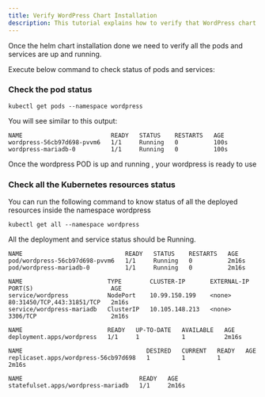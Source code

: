 ```yaml
---
title: Verify WordPress Chart Installation
description: This tutorial explains how to verify that WordPress chart installed successfully
---
```



Once the helm chart installation done we need to verify all the pods and services are up and running.

Execute below command to check status of pods and services: 

### Check the pod status


```execute
kubectl get pods --namespace wordpress
```

You will see similar to this output:

```
NAME                         READY   STATUS    RESTARTS   AGE
wordpress-56cb97d698-pvvm6   1/1     Running   0          100s
wordpress-mariadb-0          1/1     Running   0          100s
```

Once the wordpress POD is up and running , your wordpress is ready to use



### Check all the Kubernetes resources status

You can run the following command to know status of all the deployed resources inside the namespace wordpress


```execute
kubectl get all --namespace wordpress
```

All the deployment and service status should be Running.

```
NAME                             READY   STATUS    RESTARTS   AGE
pod/wordpress-56cb97d698-pvvm6   1/1     Running   0          2m16s
pod/wordpress-mariadb-0          1/1     Running   0          2m16s

NAME                        TYPE        CLUSTER-IP       EXTERNAL-IP   PORT(S)                      AGE
service/wordpress           NodePort    10.99.150.199    <none>        80:31450/TCP,443:31851/TCP   2m16s
service/wordpress-mariadb   ClusterIP   10.105.148.213   <none>        3306/TCP                     2m16s

NAME                        READY   UP-TO-DATE   AVAILABLE   AGE
deployment.apps/wordpress   1/1     1            1           2m16s

NAME                                   DESIRED   CURRENT   READY   AGE
replicaset.apps/wordpress-56cb97d698   1         1         1       2m16s

NAME                                 READY   AGE
statefulset.apps/wordpress-mariadb   1/1     2m16s
```
